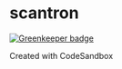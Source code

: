 # scantron

[![Greenkeeper badge](https://badges.greenkeeper.io/adriandarian/scantron.svg)](https://greenkeeper.io/)

Created with CodeSandbox
